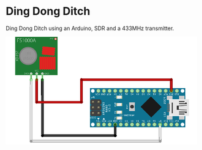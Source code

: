# Ding Dong Ditch

Ding Dong Ditch using an Arduino, SDR and a 433MHz transmitter.

![Arduino schematic](schematic.png)
